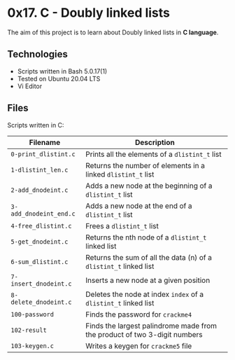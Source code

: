 # 0x17. C - Doubly linked lists

The aim of this project is to learn about Doubly linked lists in **C language**.

## Technologies
* Scripts written in Bash 5.0.17(1)
* Tested on Ubuntu 20.04 LTS
* Vi Editor

## Files
Scripts written in C:

| Filename | Description |
| -------- | ----------- |
| `0-print_dlistint.c` | Prints all the elements of a `dlistint_t` list |
| `1-dlistint_len.c` | Returns the number of elements in a linked `dlistint_t` list |
| `2-add_dnodeint.c` | Adds a new node at the beginning of a `dlistint_t` list |
| `3-add_dnodeint_end.c` | Adds a new node at the end of a `dlistint_t` list |
| `4-free_dlistint.c` | Frees a `dlistint_t` list |
| `5-get_dnodeint.c` | Returns the nth node of a `dlistint_t` linked list |
| `6-sum_dlistint.c` | Returns the sum of all the data (n) of a `dlistint_t` linked list |
| `7-insert_dnodeint.c` | Inserts a new node at a given position |
| `8-delete_dnodeint.c` | Deletes the node at index `index` of a `dlistint_t` linked list |
| `100-password` | Finds the password for `crackme4` |
| `102-result` | Finds the largest palindrome made from the product of two 3-digit numbers |
| `103-keygen.c` | Writes a keygen for `crackme5` file |

